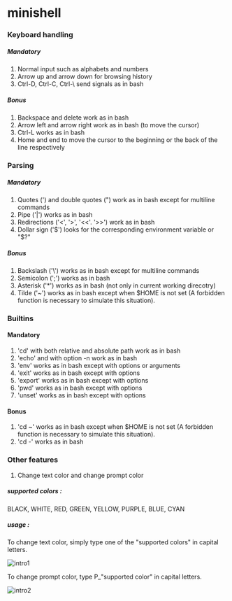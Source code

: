 # minishell

### Keyboard handling

##### Mandatory
1. Normal input such as alphabets and numbers
2. Arrow up and arrow down for browsing history
3. Ctrl-D, Ctrl-C, Ctrl-\ send signals as in bash

##### Bonus
1. Backspace and delete work as in bash
2. Arrow left and arrow right work as in bash (to move the cursor)
3. Ctrl-L works as in bash
4. Home and end to move the cursor to the beginning or the back of the line respectively

### Parsing

##### Mandatory
1. Quotes (') and double quotes (") work as in bash except for multiline commands
2. Pipe ('|') works as in bash
3. Redirections ('<', '>', '<<'. '>>') work as in bash
4. Dollar sign ('$') looks for the corresponding environment variable or "$?"

##### Bonus
1. Backslash ('\\') works as in bash except for multiline commands
2. Semicolon (';') works as in bash
3. Asterisk ('*') works as in bash (not only in current working direcotry)
4. Tilde ('~') works as in bash except when $HOME is not set (A forbidden function is necessary to simulate this situation).

### Builtins

#### Mandatory
1. 'cd' with both relative and absolute path work as in bash
2. 'echo' and with option -n work as in bash
3. 'env' works as in bash except with options or arguments
4. 'exit' works as in bash except with options
5. 'export' works as in bash except with options
6. 'pwd' works as in bash except with options
7. 'unset' works as in bash except with options

#### Bonus
1. 'cd ~' works as in bash except when $HOME is not set (A forbidden function is necessary to simulate this situation).
2. 'cd -' works as in bash

### Other features
1. Change text color and change prompt color
##### supported colors :
BLACK, WHITE, RED, GREEN, YELLOW, PURPLE, BLUE, CYAN
##### usage :
To change text color, simply type one of the "supported colors" in capital letters.

![intro1](https://user-images.githubusercontent.com/70040774/122655992-3535a480-d157-11eb-84db-2228bc7b496d.png)


To change prompt color, type P_"supported color" in capital letters.

![intro2](https://user-images.githubusercontent.com/70040774/122655999-4383c080-d157-11eb-8ff9-e01585e36018.png)
